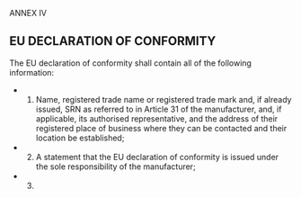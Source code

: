 ANNEX IV
## EU DECLARATION OF CONFORMITY
The EU declaration of conformity shall contain all of the following information:
- 1.  Name,  registered  trade  name  or  registered  trade  mark  and,  if  already  issued,  SRN  as  referred  to  in  Article  31  of  the manufacturer,  and,  if  applicable,  its  authorised  representative,  and  the  address  of  their  registered  place  of  business where they can be contacted and their location be established;
- 2.  A statement that the EU declaration of conformity is issued under  the sole responsibility of the manufacturer;
- 3.  